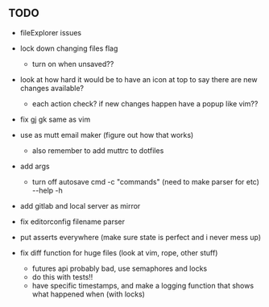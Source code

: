 ## TODO

- fileExplorer issues

- lock down changing files flag
	- turn on when unsaved??

- look at how hard it would be to have an icon at top to say there are new changes available?
	- each action check? if new changes happen have a popup like vim??

- fix gj gk same as vim

- use as mutt email maker (figure out how that works)
	- also remember to add muttrc to dotfiles

- add args
	- turn off autosave cmd
	-c "commands" (need to make parser for <c-h> <cr> etc)
	--help
	-h

- add gitlab and local server as mirror

- fix editorconfig filename parser

- put asserts everywhere (make sure state is perfect and i never mess up)

- fix diff function for huge files (look at vim, rope, other stuff)
	- futures api probably bad, use <pthread> semaphores and locks
	- do this with tests!!
	- have specific timestamps, and make a logging function that shows what happened when (with locks)
